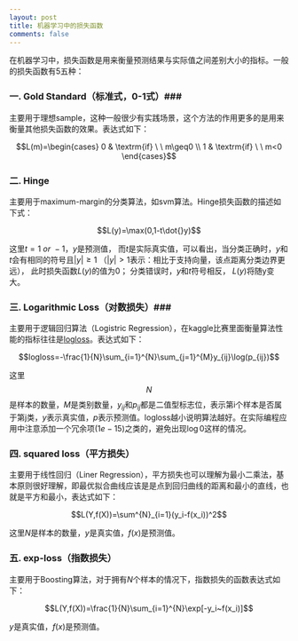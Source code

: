 ```yaml
---
layout: post
title: 机器学习中的损失函数
comments: false
---
```


<!--more-->

在机器学习中，损失函数是用来衡量预测结果与实际值之间差别大小的指标。一般的损失函数有5五种：

### 一. Gold Standard（标准式，0-1式）###

主要用于理想sample，这种一般很少有实践场景，这个方法的作用更多的是用来衡量其他损失函数的效果。表达式如下：

$$L(m)=\begin{cases}
0 & \textrm{if} \ \ m\geq0 \\
1 & \textrm{if} \ \ m<0
\end{cases}$$

### 二. Hinge ###

主要用于maximum-margin的分类算法，如svm算法。Hinge损失函数的描述如下式：

$$L(y)=\max(0,1-t\dot{}y)$$

这里$t=1~or~-1$，$y$是预测值，
而$t$是实际真实值，可以看出，当分类正确时，$y$和$t$会有相同的符号且$|y|\geqslant 1$
（$|y|>1$表示：相比于支持向量，该点距离分类边界更远），
此时损失函数$L(y)$的值为0；
分类错误时，$y$和$t$符号相反，
$L(y)$将随y变大。

### 三. Logarithmic Loss（对数损失）###

主要用于逻辑回归算法（Logistric Regression），在kaggle比赛里面衡量算法性能的指标往往是[logloss](https://www.kaggle.com/wiki/LogarithmicLoss)。表达式如下：

$$logloss=-\frac{1}{N}\sum_{i=1}^{N}\sum_{j=1}^{M}y_{ij}\log(p_{ij})$$

这里$$N$$是样本的数量，$M$是类别数量，$y_{ij}$和$p_{ij}$都是二值型标志位，表示第i个样本是否属于第j类，$y$表示真实值，$p$表示预测值。logloss越小说明算法越好。在实际编程应用中注意添加一个冗余项$(1e-15)$之类的，避免出现$\log 0$这样的情况。

### 四. squared loss（平方损失） ###

主要用于线性回归（Liner Regression），平方损失也可以理解为最小二乘法，基本原则很好理解，即最优拟合曲线应该是是点到回归曲线的距离和最小的直线，也就是平方和最小，表达式如下：

$$L(Y,f(X))=\sum^{N}_{i=1}(y_i-f(x_i))^2$$

这里$N$是样本的数量，$y$是真实值，$f(x)$是预测值。

### 五. exp-loss（指数损失） ###

主要用于Boosting算法，对于拥有$N$个样本的情况下，指数损失的函数表达式如下：

$$L(Y,f(X))=\frac{1}{N}\sum_{i=1}^{N}\exp[-y_i~f(x_i)]$$

$y$是真实值，$f(x)$是预测值。
